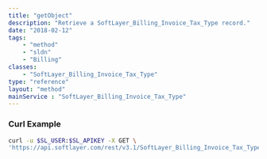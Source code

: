 ```yaml
---
title: "getObject"
description: "Retrieve a SoftLayer_Billing_Invoice_Tax_Type record."
date: "2018-02-12"
tags:
    - "method"
    - "sldn"
    - "Billing"
classes:
    - "SoftLayer_Billing_Invoice_Tax_Type"
type: "reference"
layout: "method"
mainService : "SoftLayer_Billing_Invoice_Tax_Type"
---
```


### Curl Example
```bash
curl -u $SL_USER:$SL_APIKEY -X GET \
'https://api.softlayer.com/rest/v3.1/SoftLayer_Billing_Invoice_Tax_Type/{SoftLayer_Billing_Invoice_Tax_TypeID}/getObject'
```
